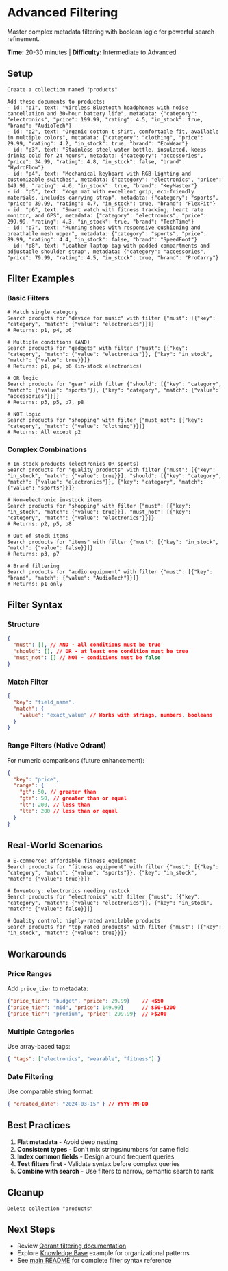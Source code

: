 # Advanced Filtering

Master complex metadata filtering with boolean logic for powerful search refinement.

**Time:** 20-30 minutes | **Difficulty:** Intermediate to Advanced

## Setup

```
Create a collection named "products"

Add these documents to products:
- id: "p1", text: "Wireless Bluetooth headphones with noise cancellation and 30-hour battery life", metadata: {"category": "electronics", "price": 199.99, "rating": 4.5, "in_stock": true, "brand": "AudioTech"}
- id: "p2", text: "Organic cotton t-shirt, comfortable fit, available in multiple colors", metadata: {"category": "clothing", "price": 29.99, "rating": 4.2, "in_stock": true, "brand": "EcoWear"}
- id: "p3", text: "Stainless steel water bottle, insulated, keeps drinks cold for 24 hours", metadata: {"category": "accessories", "price": 34.99, "rating": 4.8, "in_stock": false, "brand": "HydroFlow"}
- id: "p4", text: "Mechanical keyboard with RGB lighting and customizable switches", metadata: {"category": "electronics", "price": 149.99, "rating": 4.6, "in_stock": true, "brand": "KeyMaster"}
- id: "p5", text: "Yoga mat with excellent grip, eco-friendly materials, includes carrying strap", metadata: {"category": "sports", "price": 39.99, "rating": 4.7, "in_stock": true, "brand": "FlexFit"}
- id: "p6", text: "Smart watch with fitness tracking, heart rate monitor, and GPS", metadata: {"category": "electronics", "price": 299.99, "rating": 4.3, "in_stock": true, "brand": "TechTime"}
- id: "p7", text: "Running shoes with responsive cushioning and breathable mesh upper", metadata: {"category": "sports", "price": 89.99, "rating": 4.4, "in_stock": false, "brand": "SpeedFoot"}
- id: "p8", text: "Leather laptop bag with padded compartments and adjustable shoulder strap", metadata: {"category": "accessories", "price": 79.99, "rating": 4.5, "in_stock": true, "brand": "ProCarry"}
```

## Filter Examples

### Basic Filters

```
# Match single category
Search products for "device for music" with filter {"must": [{"key": "category", "match": {"value": "electronics"}}]}
# Returns: p1, p4, p6

# Multiple conditions (AND)
Search products for "gadgets" with filter {"must": [{"key": "category", "match": {"value": "electronics"}}, {"key": "in_stock", "match": {"value": true}}]}
# Returns: p1, p4, p6 (in-stock electronics)

# OR logic
Search products for "gear" with filter {"should": [{"key": "category", "match": {"value": "sports"}}, {"key": "category", "match": {"value": "accessories"}}]}
# Returns: p3, p5, p7, p8

# NOT logic
Search products for "shopping" with filter {"must_not": [{"key": "category", "match": {"value": "clothing"}}]}
# Returns: All except p2
```

### Complex Combinations

```
# In-stock products (electronics OR sports)
Search products for "quality products" with filter {"must": [{"key": "in_stock", "match": {"value": true}}], "should": [{"key": "category", "match": {"value": "electronics"}}, {"key": "category", "match": {"value": "sports"}}]}

# Non-electronic in-stock items
Search products for "shopping" with filter {"must": [{"key": "in_stock", "match": {"value": true}}], "must_not": [{"key": "category", "match": {"value": "electronics"}}]}
# Returns: p2, p5, p8

# Out of stock items
Search products for "items" with filter {"must": [{"key": "in_stock", "match": {"value": false}}]}
# Returns: p3, p7

# Brand filtering
Search products for "audio equipment" with filter {"must": [{"key": "brand", "match": {"value": "AudioTech"}}]}
# Returns: p1 only
```

## Filter Syntax

### Structure

```json
{
  "must": [], // AND - all conditions must be true
  "should": [], // OR - at least one condition must be true
  "must_not": [] // NOT - conditions must be false
}
```

### Match Filter

```json
{
  "key": "field_name",
  "match": {
    "value": "exact_value" // Works with strings, numbers, booleans
  }
}
```

### Range Filters (Native Qdrant)

For numeric comparisons (future enhancement):

```json
{
  "key": "price",
  "range": {
    "gt": 50, // greater than
    "gte": 50, // greater than or equal
    "lt": 200, // less than
    "lte": 200 // less than or equal
  }
}
```

## Real-World Scenarios

```
# E-commerce: affordable fitness equipment
Search products for "fitness equipment" with filter {"must": [{"key": "category", "match": {"value": "sports"}}, {"key": "in_stock", "match": {"value": true}}]}

# Inventory: electronics needing restock
Search products for "electronics" with filter {"must": [{"key": "category", "match": {"value": "electronics"}}, {"key": "in_stock", "match": {"value": false}}]}

# Quality control: highly-rated available products
Search products for "top rated products" with filter {"must": [{"key": "in_stock", "match": {"value": true}}]}
```

## Workarounds

### Price Ranges

Add `price_tier` to metadata:

```json
{"price_tier": "budget", "price": 29.99}    // <$50
{"price_tier": "mid", "price": 149.99}      // $50-$200
{"price_tier": "premium", "price": 299.99}  // >$200
```

### Multiple Categories

Use array-based tags:

```json
{ "tags": ["electronics", "wearable", "fitness"] }
```

### Date Filtering

Use comparable string format:

```json
{ "created_date": "2024-03-15" } // YYYY-MM-DD
```

## Best Practices

1. **Flat metadata** - Avoid deep nesting
2. **Consistent types** - Don't mix strings/numbers for same field
3. **Index common fields** - Design around frequent queries
4. **Test filters first** - Validate syntax before complex queries
5. **Combine with search** - Use filters to narrow, semantic search to rank

## Cleanup

```
Delete collection "products"
```

## Next Steps

- Review [Qdrant filtering documentation](https://qdrant.tech/documentation/concepts/filtering/)
- Explore [Knowledge Base](../knowledge-base/) example for organizational patterns
- See [main README](../../README.md) for complete filter syntax reference
